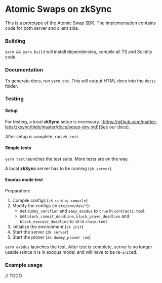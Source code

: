 # Atomic Swaps on zkSync

This is a prototype of the Atomic Swap SDK. The implementation contains code for both server and client side.

### Building

`yarn && yarn build` will install dependencies, compile all TS and Solidity code.

### Documentation

To generate docs, run `yarn doc`. This will output HTML docs into the `docs/` folder.

### Testing

#### Setup

For testing, a local **zkSync** setup is necessary.
[https://github.com/matter-labs/zksync/blob/master/docs/setup-dev.md](See our docs).

After setup is complete, run `zk init`.

#### Simple tests

`yarn test` launches the test suite. More tests are on the way.

A local **zkSync** server has to be running (`zk server`).

#### Exodus mode test

Preparation:

1. Compile configs (`zk config compile`)
2. Modify the configs (in `etc/env/dev/*`):
    - set `dummy_verifier` and `easy_exodus` to `true` in `contracts.toml`
    - set `block_commit_deadline`, `block_prove_deadline` and `block_execute_deadline` to `10` in `chain.toml`
3. Initialize the environment (`zk init`)
4. Start the server (`zk server`)
5. Start the prover (`zk dummy_prover run`)

`yarn exodus` launches the test. After test is complete, server is no longer usable (since it is in exodus mode) and will have to be re-`init`ed.

### Example usage

// TODO

